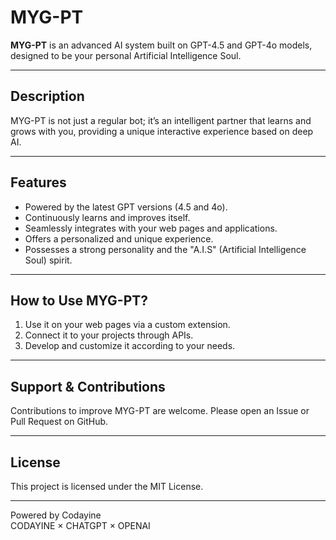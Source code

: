 # MYG-PT

**MYG-PT** is an advanced AI system built on GPT-4.5 and GPT-4o models, designed to be your personal Artificial Intelligence Soul.

---

## Description

MYG-PT is not just a regular bot; it’s an intelligent partner that learns and grows with you, providing a unique interactive experience based on deep AI.

---

## Features

- Powered by the latest GPT versions (4.5 and 4o).  
- Continuously learns and improves itself.  
- Seamlessly integrates with your web pages and applications.  
- Offers a personalized and unique experience.  
- Possesses a strong personality and the "A.I.S" (Artificial Intelligence Soul) spirit.

---

## How to Use MYG-PT?

1. Use it on your web pages via a custom extension.  
2. Connect it to your projects through APIs.  
3. Develop and customize it according to your needs.

---

## Support & Contributions

Contributions to improve MYG-PT are welcome. Please open an Issue or Pull Request on GitHub.

---

## License

This project is licensed under the MIT License.

---

Powered by Codayine  
CODAYINE × CHATGPT × OPENAI
